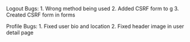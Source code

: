 Logout Bugs:
    1. Wrong method being used
    2. Added CSRF form to g
    3. Created CSRF form in forms

Profile Bugs:
    1. Fixed user bio and location
    2. Fixed header image in user detail page